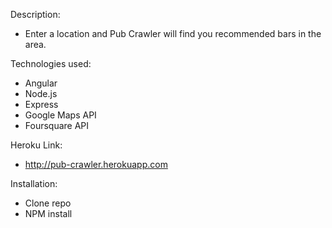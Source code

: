 Description:
+ Enter a location and Pub Crawler will find you recommended bars in the area.

Technologies used:
+ Angular
+ Node.js
+ Express
+ Google Maps API
+ Foursquare API

Heroku Link:
+ http://pub-crawler.herokuapp.com

Installation:
+ Clone repo
+ NPM install
